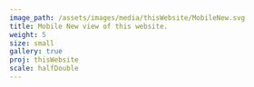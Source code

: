 ```yaml
---
image_path: /assets/images/media/thisWebsite/MobileNew.svg
title: Mobile New view of this website.
weight: 5
size: small
gallery: true
proj: thisWebsite
scale: halfDouble
---
```

